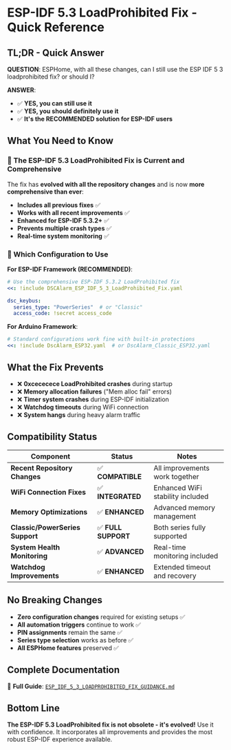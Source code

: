 # ESP-IDF 5.3 LoadProhibited Fix - Quick Reference

## TL;DR - Quick Answer

**QUESTION**: ESPHome, with all these changes, can I still use the ESP IDF 5 3 loadprohibited fix? or should I?

**ANSWER**: 
- ✅ **YES, you can still use it**
- ✅ **YES, you should definitely use it** 
- ✅ **It's the RECOMMENDED solution for ESP-IDF users**

## What You Need to Know

### 🎯 The ESP-IDF 5.3 LoadProhibited Fix is Current and Comprehensive

The fix has **evolved with all the repository changes** and is now **more comprehensive than ever**:

- **Includes all previous fixes** ✅
- **Works with all recent improvements** ✅ 
- **Enhanced for ESP-IDF 5.3.2+** ✅
- **Prevents multiple crash types** ✅
- **Real-time system monitoring** ✅

### 🚀 Which Configuration to Use

**For ESP-IDF Framework (RECOMMENDED)**:
```yaml
# Use the comprehensive ESP-IDF 5.3.2 LoadProhibited fix
<<: !include DSCAlarm_ESP_IDF_5_3_LoadProhibited_Fix.yaml

dsc_keybus:
  series_type: "PowerSeries"  # or "Classic"  
  access_code: !secret access_code
```

**For Arduino Framework**:
```yaml
# Standard configurations work fine with built-in protections
<<: !include DscAlarm_ESP32.yaml  # or DscAlarm_Classic_ESP32.yaml
```

## What the Fix Prevents

- ❌ **0xcececece LoadProhibited crashes** during startup
- ❌ **Memory allocation failures** ("Mem alloc fail" errors)
- ❌ **Timer system crashes** during ESP-IDF initialization
- ❌ **Watchdog timeouts** during WiFi connection
- ❌ **System hangs** during heavy alarm traffic

## Compatibility Status

| Component | Status | Notes |
|-----------|--------|-------|
| **Recent Repository Changes** | ✅ **COMPATIBLE** | All improvements work together |
| **WiFi Connection Fixes** | ✅ **INTEGRATED** | Enhanced WiFi stability included |
| **Memory Optimizations** | ✅ **ENHANCED** | Advanced memory management |
| **Classic/PowerSeries Support** | ✅ **FULL SUPPORT** | Both series fully supported |
| **System Health Monitoring** | ✅ **ADVANCED** | Real-time monitoring included |
| **Watchdog Improvements** | ✅ **ENHANCED** | Extended timeout and recovery |

## No Breaking Changes

- **Zero configuration changes** required for existing setups ✅
- **All automation triggers** continue to work ✅
- **PIN assignments** remain the same ✅
- **Series type selection** works as before ✅
- **All ESPHome features** preserved ✅

## Complete Documentation

📖 **Full Guide**: [`ESP_IDF_5_3_LOADPROHIBITED_FIX_GUIDANCE.md`](ESP_IDF_5_3_LOADPROHIBITED_FIX_GUIDANCE.md)

## Bottom Line

**The ESP-IDF 5.3 LoadProhibited fix is not obsolete - it's evolved!** Use it with confidence. It incorporates all improvements and provides the most robust ESP-IDF experience available.